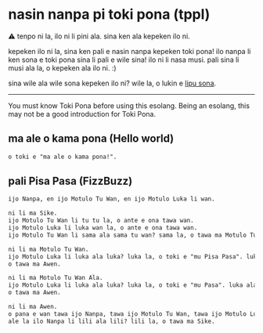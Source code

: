 # nasin nanpa pi toki pona (tppl)

⚠ tenpo ni la, ilo ni li pini ala. sina ken ala kepeken ilo ni.

kepeken ilo ni la, sina ken pali e nasin nanpa kepeken toki pona! ilo nanpa li ken sona e toki pona sina li pali e wile sina! ilo ni li nasa musi. pali sina li musi ala la, o kepeken ala ilo ni. :)

sina wile ala wile sona kepeken ilo ni? wile la, o lukin e [lipu sona].

[lipu sona]: ./lipu-sona.md

---

You must know Toki Pona before using this esolang. Being an esolang, this may not be a good introduction for Toki Pona.

## ma ale o kama pona (Hello world)

```txt
o toki e "ma ale o kama pona!".
```

## pali Pisa Pasa (FizzBuzz)

```txt
ijo Nanpa, en ijo Motulo Tu Wan, en ijo Motulo Luka li wan.

ni li ma Sike.
ijo Motulo Tu Wan li tu tu la, o ante e ona tawa wan.
ijo Motulo Luka li luka wan la, o ante e ona tawa wan.
ijo Motulo Tu Wan li sama ala sama tu wan? sama la, o tawa ma Motulo Tu Wan. sama ala, la o tawa ma Motulo Tu Wan Ala.

ni li ma Motulo Tu Wan.
ijo Motulo Luka li luka ala luka? luka la, o toki e "mu Pisa Pasa". luka ala la, o toki e "mu Pisa".
o tawa ma Awen.

ni li ma Motulo Tu Wan Ala.
ijo Motulo Luka li luka ala luka? luka la, o toki e "mu Pasa". luka ala la, o toki e ijo Nanpa.
o tawa ma Awen.

ni li ma Awen.
o pana e wan tawa ijo Nanpa, tawa ijo Motulo Tu Wan, tawa ijo Motulo Luka.
ale la ilo Nanpa li lili ala lili? lili la, o tawa ma Sike.
```
